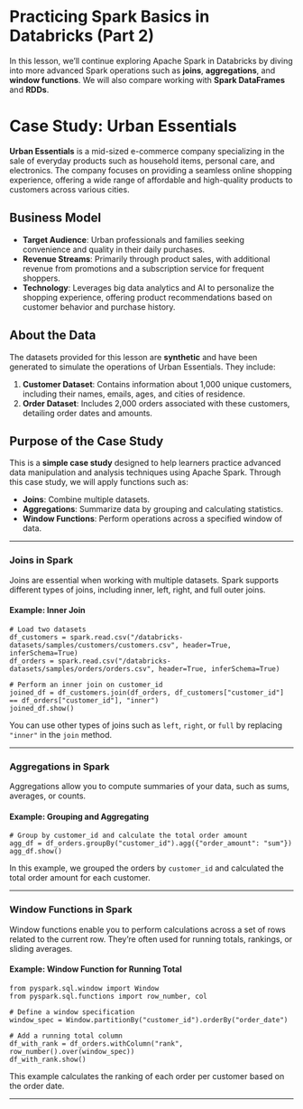 
# Practicing Spark Basics in Databricks (Part 2)

In this lesson, we’ll continue exploring Apache Spark in Databricks by diving into more advanced Spark operations such as **joins**, **aggregations**, and **window functions**. We will also compare working with **Spark DataFrames** and **RDDs**.

# Case Study: Urban Essentials

**Urban Essentials** is a mid-sized e-commerce company specializing in the sale of everyday products such as household items, personal care, and electronics. The company focuses on providing a seamless online shopping experience, offering a wide range of affordable and high-quality products to customers across various cities.

## Business Model

- **Target Audience**: Urban professionals and families seeking convenience and quality in their daily purchases.
- **Revenue Streams**: Primarily through product sales, with additional revenue from promotions and a subscription service for frequent shoppers.
- **Technology**: Leverages big data analytics and AI to personalize the shopping experience, offering product recommendations based on customer behavior and purchase history.

## About the Data

The datasets provided for this lesson are **synthetic** and have been generated to simulate the operations of Urban Essentials. They include:

1. **Customer Dataset**: Contains information about 1,000 unique customers, including their names, emails, ages, and cities of residence.
2. **Order Dataset**: Includes 2,000 orders associated with these customers, detailing order dates and amounts.

## Purpose of the Case Study

This is a **simple case study** designed to help learners practice advanced data manipulation and analysis techniques using Apache Spark. Through this case study, we will apply functions such as:

- **Joins**: Combine multiple datasets.
- **Aggregations**: Summarize data by grouping and calculating statistics.
- **Window Functions**: Perform operations across a specified window of data.

---


### Joins in Spark

Joins are essential when working with multiple datasets. Spark supports different types of joins, including inner, left, right, and full outer joins.

#### Example: Inner Join
```
# Load two datasets
df_customers = spark.read.csv("/databricks-datasets/samples/customers/customers.csv", header=True, inferSchema=True)
df_orders = spark.read.csv("/databricks-datasets/samples/orders/orders.csv", header=True, inferSchema=True)
```
```
# Perform an inner join on customer_id
joined_df = df_customers.join(df_orders, df_customers["customer_id"] == df_orders["customer_id"], "inner")
joined_df.show()
```

You can use other types of joins such as `left`, `right`, or `full` by replacing `"inner"` in the `join` method.

---

### Aggregations in Spark

Aggregations allow you to compute summaries of your data, such as sums, averages, or counts.

#### Example: Grouping and Aggregating
```
# Group by customer_id and calculate the total order amount
agg_df = df_orders.groupBy("customer_id").agg({"order_amount": "sum"})
agg_df.show()
```

In this example, we grouped the orders by `customer_id` and calculated the total order amount for each customer.

---

### Window Functions in Spark

Window functions enable you to perform calculations across a set of rows related to the current row. They’re often used for running totals, rankings, or sliding averages.

#### Example: Window Function for Running Total
```
from pyspark.sql.window import Window
from pyspark.sql.functions import row_number, col

# Define a window specification
window_spec = Window.partitionBy("customer_id").orderBy("order_date")

# Add a running total column
df_with_rank = df_orders.withColumn("rank", row_number().over(window_spec))
df_with_rank.show()
```

This example calculates the ranking of each order per customer based on the order date.

---